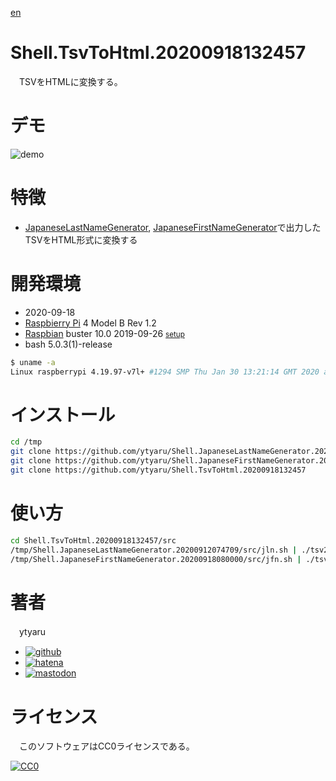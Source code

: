 [en](./README.md)

# Shell.TsvToHtml.20200918132457

　TSVをHTMLに変換する。

# デモ

![demo](https://raw.githubusercontent.com/ytyaru/Shell.JapaneseFirstNameGenerator.20200918080000/master/demo/demo.png)

# 特徴

* [JapaneseLastNameGenerator](https://github.com/ytyaru/Shell.JapaneseLastNameGenerator.20200912074709), [JapaneseFirstNameGenerator](https://github.com/ytyaru/Shell.JapaneseFirstNameGenerator.20200918080000)で出力したTSVをHTML形式に変換する

# 開発環境

* <time datetime="2020-09-18T13:24:41+0900">2020-09-18</time>
* [Raspbierry Pi](https://ja.wikipedia.org/wiki/Raspberry_Pi) 4 Model B Rev 1.2
* [Raspbian](https://ja.wikipedia.org/wiki/Raspbian) buster 10.0 2019-09-26 <small>[setup](http://ytyaru.hatenablog.com/entry/2019/12/25/222222)</small>
* bash 5.0.3(1)-release

```sh
$ uname -a
Linux raspberrypi 4.19.97-v7l+ #1294 SMP Thu Jan 30 13:21:14 GMT 2020 armv7l GNU/Linux
```

# インストール

```sh
cd /tmp
git clone https://github.com/ytyaru/Shell.JapaneseLastNameGenerator.20200912074709
git clone https://github.com/ytyaru/Shell.JapaneseFirstNameGenerator.20200918080000
git clone https://github.com/ytyaru/Shell.TsvToHtml.20200918132457
```

# 使い方

```sh
cd Shell.TsvToHtml.20200918132457/src
/tmp/Shell.JapaneseLastNameGenerator.20200912074709/src/jln.sh | ./tsv2html.sh
/tmp/Shell.JapaneseFirstNameGenerator.20200918080000/src/jfn.sh | ./tsv2html.sh
```

# 著者

　ytyaru

* [![github](http://www.google.com/s2/favicons?domain=github.com)](https://github.com/ytyaru "github")
* [![hatena](http://www.google.com/s2/favicons?domain=www.hatena.ne.jp)](http://ytyaru.hatenablog.com/ytyaru "hatena")
* [![mastodon](http://www.google.com/s2/favicons?domain=mstdn.jp)](https://mstdn.jp/web/accounts/233143 "mastdon")

# ライセンス

　このソフトウェアはCC0ライセンスである。

[![CC0](http://i.creativecommons.org/p/zero/1.0/88x31.png "CC0")](http://creativecommons.org/publicdomain/zero/1.0/deed.ja)


